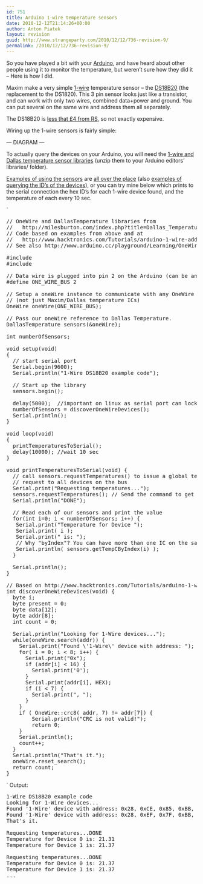 ```yaml
---
id: 751
title: Arduino 1-wire temperature sensors
date: 2010-12-12T21:14:26+00:00
author: Anton Piatek
layout: revision
guid: http://www.strangeparty.com/2010/12/12/736-revision-9/
permalink: /2010/12/12/736-revision-9/
---
```

So you have played a bit with your [Arduino](http://www.arduino.cc/), and have heard about other people using it to monitor the temperature, but weren&#8217;t sure how they did it &#8211; Here is how I did.

Maxim make a very simple [1-wire](http://en.wikipedia.org/wiki/1-Wire) temperature sensor &#8211; the [DS18B20](http://www.maxim-ic.com/datasheet/index.mvp/id/2812) (the replacement to the DS1820). This 3 pin sensor looks just like a transistor, and can work with only two wires, combined data+power and ground. You can put several on the same wire and address them all separately.

The DS18B20 is [less that £4 from RS](http://uk.rs-online.com/web/search/searchBrowseAction.html?method=getProduct&R=5402805P), so not exactly expensive.

Wiring up the 1-wire sensors is fairly simple:

&#8212; DIAGRAM &#8212;

To actually query the devices on your Arduino, you will need the [1-wire and Dallas temperature sensor libraries](http://milesburton.com/index.php?title=Dallas_Temperature_Control_Library#Latest) (unzip them to your Arduino editors&#8217; libraries/ folder).

[Examples of using the sensors](http://milesburton.com/index.php?title=Dallas_Temperature_Control_Library#Example) are [all over the place](http://arduinotronics.blogspot.com/) (also [examples of querying the ID&#8217;s of the devices](http://www.hacktronics.com/Tutorials/arduino-1-wire-address-finder.html)), or you can try mine below which prints to the serial connection the hex ID&#8217;s for each 1-wire device found, and the temperature of each every 10 sec.

`</p>
<pre>// OneWire and DallasTemperature libraries from
//   http://milesburton.com/index.php?title=Dallas_Temperature_Control_Library
// Code based on examples from above and at
//   http://www.hacktronics.com/Tutorials/arduino-1-wire-address-finder.html
// See also http://www.arduino.cc/playground/Learning/OneWire

#include <onewire.h>
#include <dallastemperature.h>

// Data wire is plugged into pin 2 on the Arduino (can be any digital I/O pin)
#define ONE_WIRE_BUS 2

// Setup a oneWire instance to communicate with any OneWire devices
// (not just Maxim/Dallas temperature ICs)
OneWire oneWire(ONE_WIRE_BUS);

// Pass our oneWire reference to Dallas Temperature.
DallasTemperature sensors(&oneWire);

int numberOfSensors;

void setup(void)
{
  // start serial port
  Serial.begin(9600);
  Serial.println("1-Wire DS18B20 example code");

  // Start up the library
  sensors.begin();

  delay(5000);  //important on linux as serial port can lock up otherwise
  numberOfSensors = discoverOneWireDevices();
  Serial.println();
}

void loop(void)
{
  printTemperaturesToSerial();
  delay(10000); //wait 10 sec
}

void printTemperaturesToSerial(void) {
  // call sensors.requestTemperatures() to issue a global temperature
  // request to all devices on the bus
  Serial.print("Requesting temperatures...");
  sensors.requestTemperatures(); // Send the command to get temperatures
  Serial.println("DONE");

  // Read each of our sensors and print the value
  for(int i=0; i < numberOfSensors; i++) {
   Serial.print("Temperature for Device ");
   Serial.print( i );
   Serial.print(" is: ");
   // Why "byIndex"? You can have more than one IC on the same bus. 0 refers to the first IC on the wire
   Serial.println( sensors.getTempCByIndex(i) );
  }

  Serial.println();
}

// Based on http://www.hacktronics.com/Tutorials/arduino-1-wire-address-finder.html
int discoverOneWireDevices(void) {
  byte i;
  byte present = 0;
  byte data[12];
  byte addr[8];
  int count = 0;

  Serial.println("Looking for 1-Wire devices...");
  while(oneWire.search(addr)) {
    Serial.print("Found \'1-Wire\' device with address: ");
    for( i = 0; i < 8; i++) {
      Serial.print("0x");
      if (addr[i] < 16) {
        Serial.print('0');
      }
      Serial.print(addr[i], HEX);
      if (i < 7) {
        Serial.print(", ");
      }
    }
    if ( OneWire::crc8( addr, 7) != addr[7]) {
        Serial.println("CRC is not valid!");
        return 0;
    }
    Serial.println();
    count++;
  }
  Serial.println("That's it.");
  oneWire.reset_search();
  return count;
}</pre>
<p>`  
Output:

<pre>1-Wire DS18B20 example code
Looking for 1-Wire devices...
Found '1-Wire' device with address: 0x28, 0xCE, 0x85, 0xBB, 0x02, 0x00, 0x00, 0xC1
Found '1-Wire' device with address: 0x28, 0xEF, 0x7F, 0xBB, 0x02, 0x00, 0x00, 0x5B
That's it.

Requesting temperatures...DONE
Temperature for Device 0 is: 21.31
Temperature for Device 1 is: 21.37

Requesting temperatures...DONE
Temperature for Device 0 is: 21.37
Temperature for Device 1 is: 21.37
...</pre>